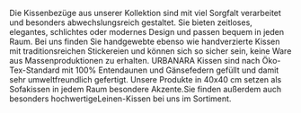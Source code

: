 Die Kissenbezüge aus unserer Kollektion sind mit viel Sorgfalt verarbeitet und besonders abwechslungsreich gestaltet. Sie bieten zeitloses, elegantes, schlichtes oder modernes Design und passen bequem in jeden Raum. Bei uns finden Sie handgewebte ebenso wie handverzierte Kissen mit traditionsreichen Stickereien und können sich so sicher sein, keine Ware aus Massenproduktionen zu erhalten. URBANARA Kissen sind nach Öko-Tex-Standard mit 100% Entendaunen und Gänsefedern gefüllt und damit sehr umweltfreundlich gefertigt. Unsere Produkte in 40x40 cm setzen als Sofakissen in jedem Raum besondere Akzente.Sie finden außerdem auch besonders hochwertigeLeinen-Kissen bei uns im Sortiment.
